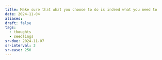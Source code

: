 ```yaml
---
title: Make sure that what you choose to do is indeed what you need to do
date: 2024-11-04
aliases: 
draft: false
tags:
  - thoughts
  - seedlings
sr-due: 2024-11-07
sr-interval: 3
sr-ease: 250
---
```

